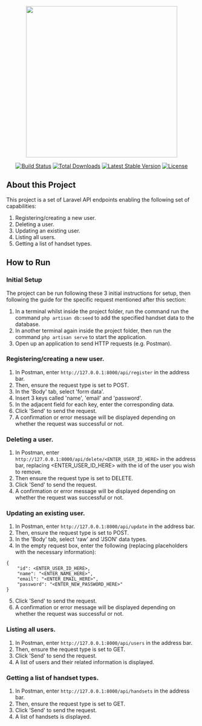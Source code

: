 <p align="center"><a href="https://laravel.com" target="_blank"><img src="https://raw.githubusercontent.com/laravel/art/master/logo-lockup/5%20SVG/2%20CMYK/1%20Full%20Color/laravel-logolockup-cmyk-red.svg" width="400"></a></p>

<p align="center">
<a href="https://travis-ci.org/laravel/framework"><img src="https://travis-ci.org/laravel/framework.svg" alt="Build Status"></a>
<a href="https://packagist.org/packages/laravel/framework"><img src="https://img.shields.io/packagist/dt/laravel/framework" alt="Total Downloads"></a>
<a href="https://packagist.org/packages/laravel/framework"><img src="https://img.shields.io/packagist/v/laravel/framework" alt="Latest Stable Version"></a>
<a href="https://packagist.org/packages/laravel/framework"><img src="https://img.shields.io/packagist/l/laravel/framework" alt="License"></a>
</p>

## About this Project

This project is a set of Laravel API endpoints enabling the following set of capabilities:

1. Registering/creating a new user.
2. Deleting a user.
3. Updating an existing user.
4. Listing all users.
5. Getting a list of handset types.

## How to Run

### Initial Setup
The project can be run following these 3 initial instructions for setup, then following the guide for the specific request mentioned after this section:

1. In a terminal whilst inside the project folder, run the command run the command `php artisan db:seed` to add the specified handset data to the database.
2. In another terminal again inside the project folder, then run the command `php artisan serve` to start the application.
3. Open up an application to send HTTP requests (e.g. Postman).

### Registering/creating a new user.
1. In Postman, enter `http://127.0.0.1:8000/api/register` in the address bar.
2. Then, ensure the request type is set to POST.
3. In the 'Body' tab, select 'form data'.
4. Insert 3 keys called 'name', 'email' and 'password'.
5. In the adjacent field for each key, enter the corresponding data.
6. Click 'Send' to send the request.
7. A confirmation or error message will be displayed depending on whether the request was successful or not.

### Deleting a user.
1. In Postman, enter `http://127.0.0.1:8000/api/delete/<ENTER_USER_ID_HERE>` in the address bar, replacing <ENTER_USER_ID_HERE> with the id of the user you wish to remove.
2. Then ensure the request type is set to DELETE.
3. Click 'Send' to send the request.
4. A confirmation or error message will be displayed depending on whether the request was successful or not.

### Updating an existing user.
1. In Postman, enter `http://127.0.0.1:8000/api/update` in the address bar.
2. Then, ensure the request type is set to POST.
3. In the 'Body' tab, select 'raw' and 'JSON' data types.
4. In the empty request box, enter the following (replacing placeholders with the necessary information):
```
{
    "id": <ENTER_USER_ID_HERE>,
    "name": "<ENTER_NAME_HERE>",
    "email": "<ENTER_EMAIL_HERE>",
    "password": "<ENTER_NEW_PASSWORD_HERE>"
}
```

5. Click 'Send' to send the request.
6. A confirmation or error message will be displayed depending on whether the request was successful or not.

### Listing all users.
1. In Postman, enter `http://127.0.0.1:8000/api/users` in the address bar.
2. Then, ensure the request type is set to GET.
3. Click 'Send' to send the request.
4. A list of users and their related information is displayed.

### Getting a list of handset types.
1. In Postman, enter `http://127.0.0.1:8000/api/handsets` in the address bar.
2. Then, ensure the request type is set to GET.
3. Click 'Send' to send the request.
4. A list of handsets is displayed.
